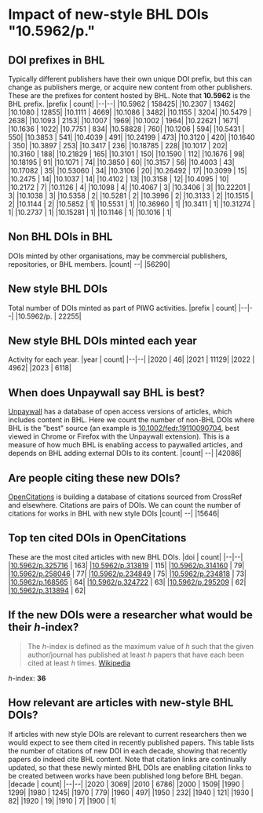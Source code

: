 # Impact of new-style BHL DOIs "10.5962/p."
## DOI prefixes in BHL
Typically different publishers have their own unique DOI prefix, but this can change as publishers merge, or acquire new content from other publishers. These are the prefixes for content hosted by BHL. Note that **10.5962** is the BHL prefix.
|prefix | count|
|--|--|
|10.5962 | 158425|
|10.2307 | 13462|
|10.1080 | 12855|
|10.1111 | 4669|
|10.1086 | 3482|
|10.1155 | 3204|
|10.5479 | 2638|
|10.1093 | 2153|
|10.1007 | 1969|
|10.1002 | 1964|
|10.22621 | 1671|
|10.1636 | 1022|
|10.7751 | 834|
|10.58828 | 760|
|10.1206 | 594|
|10.5431 | 550|
|10.3853 | 541|
|10.4039 | 491|
|10.24199 | 473|
|10.3120 | 420|
|10.1640 | 350|
|10.3897 | 253|
|10.3417 | 236|
|10.18785 | 228|
|10.1017 | 202|
|10.3160 | 188|
|10.21829 | 165|
|10.3101 | 150|
|10.1590 | 112|
|10.1676 | 98|
|10.18195 | 91|
|10.1071 | 74|
|10.3850 | 60|
|10.3157 | 56|
|10.4003 | 43|
|10.17082 | 35|
|10.53060 | 34|
|10.3106 | 20|
|10.26492 | 17|
|10.3099 | 15|
|10.2475 | 14|
|10.1037 | 14|
|10.4102 | 13|
|10.3158 | 12|
|10.4095 | 10|
|10.2172 | 7|
|10.1126 | 4|
|10.1098 | 4|
|10.4067 | 3|
|10.3406 | 3|
|10.22201 | 3|
|10.1038 | 3|
|10.5358 | 2|
|10.5281 | 2|
|10.3996 | 2|
|10.3133 | 2|
|10.1515 | 2|
|10.1144 | 2|
|10.5852 | 1|
|10.5531 | 1|
|10.36960 | 1|
|10.3411 | 1|
|10.31274 | 1|
|10.2737 | 1|
|10.15281 | 1|
|10.1146 | 1|
|10.1016 | 1|


## Non BHL DOIs in BHL
DOIs minted by other organisations, may be commercial publishers, repositories, or BHL members.
|count|
--|
|56290|


## New style BHL DOIs
Total number of DOIs minted as part of PIWG activities.
|prefix | count|
|--|--|
|10.5962/p. | 22255|


## New style BHL DOIs minted each year
Activity for each year.
|year | count|
|--|--|
|2020 | 46|
|2021 | 11129|
|2022 | 4962|
|2023 | 6118|


## When does Unpaywall say BHL is best?
[Unpaywall](https://unpaywall.org/) has a database of open access versions of articles, which includes content in BHL. Here we count the number of non-BHL DOIs where BHL is the "best" source (an example is [10.1002/fedr.19110090704](http://doi.org/10.1002/fedr.19110090704), best viewed in Chrome or Firefox with the Unpaywall extension). This is a measure of how much BHL is enabling access to paywalled articles, and depends on BHL adding external DOIs to its content.
|count|
--|
|42086|


## Are people citing these new DOIs?
[OpenCitations](http://opencitations.net) is building a database of citations sourced from CrossRef and elsewhere. Citations are pairs of DOIs. We can count the number of citations for works in BHL with new style DOIs
|count|
--|
|15646|


## Top ten cited DOIs in OpenCitations
These are the most cited articles with new BHL DOIs.
|doi | count|
|--|--|
|[10.5962/p.325716](https://doi.org/10.5962/p.325716) | 163|
|[10.5962/p.313819](https://doi.org/10.5962/p.313819) | 115|
|[10.5962/p.314160](https://doi.org/10.5962/p.314160) | 79|
|[10.5962/p.258046](https://doi.org/10.5962/p.258046) | 77|
|[10.5962/p.234849](https://doi.org/10.5962/p.234849) | 75|
|[10.5962/p.234818](https://doi.org/10.5962/p.234818) | 73|
|[10.5962/p.168565](https://doi.org/10.5962/p.168565) | 64|
|[10.5962/p.324722](https://doi.org/10.5962/p.324722) | 63|
|[10.5962/p.295209](https://doi.org/10.5962/p.295209) | 62|
|[10.5962/p.313894](https://doi.org/10.5962/p.313894) | 62|


## If the new DOIs were a researcher what would be their _h_-index?
> The _h_-index is defined as the maximum value of _h_ such that the given author/journal has published at least _h_ papers that have each been cited at least _h_ times. [Wikipedia](https://en.wikipedia.org/wiki/H-index)

_h_-index: **36**

## How relevant are articles with new-style BHL DOIs?
If articles with new style DOIs are relevant to current researchers then we would expect to see them cited in recently published papers. This table lists the number of citations of new DOI in each decade, showing that recently papers do indeed cite BHL content. Note that citation links are continually updated, so that these newly minted BHL DOIs are enabling citation links to be created between works have been published long before BHL began.
|decade | count|
|--|--|
|2020 | 3069|
|2010 | 6786|
|2000 | 1509|
|1990 | 1299|
|1980 | 1245|
|1970 | 779|
|1960 | 497|
|1950 | 232|
|1940 | 121|
|1930 | 82|
|1920 | 19|
|1910 | 7|
|1900 | 1|


